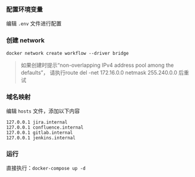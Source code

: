 ### 配置环境变量
编辑 `.env` 文件进行配置

### 创建 network
`docker network create workflow --driver bridge`

> 如果创建时提示“non-overlapping IPv4 address pool among the defaults”， 请执行route del -net 172.16.0.0 netmask 255.240.0.0 后重试

### 域名映射
编辑 `hosts` 文件，添加以下内容
```
127.0.0.1 jira.internal
127.0.0.1 confluence.internal
127.0.0.1 gitlab.internal
127.0.0.1 jenkins.internal
```

### 运行
直接执行：`docker-compose up -d`
 
